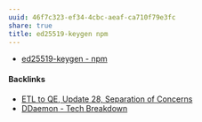 ```yaml
---
uuid: 46f7c323-ef34-4cbc-aeaf-ca710f79e3fc
share: true
title: ed25519-keygen npm
---
```

* [ed25519-keygen - npm](https://www.npmjs.com/package/ed25519-keygen)

#### Backlinks

* [ETL to QE, Update 28, Separation of Concerns](/1c28c038-689a-4083-a472-3bdab8489c4f)
* [DDaemon - Tech Breakdown](/457c6a22-361f-4b4b-9867-809c7c6d0316)
